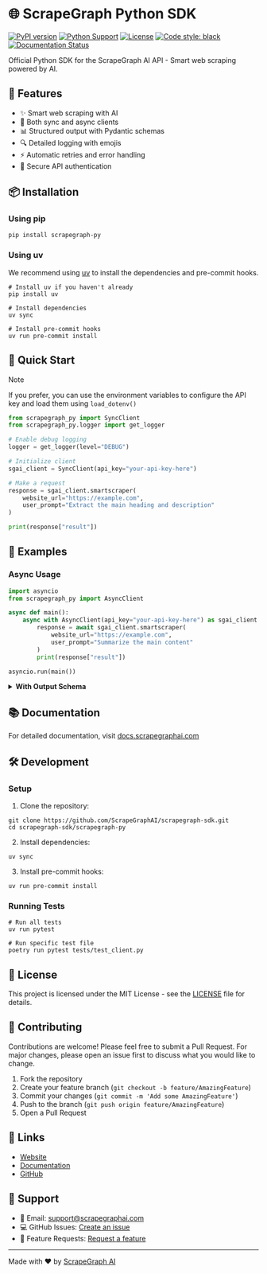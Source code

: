# 🌐 ScrapeGraph Python SDK

[![PyPI version](https://badge.fury.io/py/scrapegraph-py.svg)](https://badge.fury.io/py/scrapegraph-py)
[![Python Support](https://img.shields.io/pypi/pyversions/scrapegraph-py.svg)](https://pypi.org/project/scrapegraph-py/)
[![License](https://img.shields.io/badge/License-MIT-blue.svg)](https://opensource.org/licenses/MIT)
[![Code style: black](https://img.shields.io/badge/code%20style-black-000000.svg)](https://github.com/psf/black)
[![Documentation Status](https://readthedocs.org/projects/scrapegraph-py/badge/?version=latest)](https://scrapegraph-py.readthedocs.io/en/latest/?badge=latest)

Official Python SDK for the ScrapeGraph AI API - Smart web scraping powered by AI.

## 🚀 Features

- ✨ Smart web scraping with AI
- 🔄 Both sync and async clients
- 📊 Structured output with Pydantic schemas
- 🔍 Detailed logging with emojis
- ⚡ Automatic retries and error handling
- 🔐 Secure API authentication

## 📦 Installation

### Using pip

```
pip install scrapegraph-py
```

### Using uv

We recommend using [uv](https://docs.astral.sh/uv/) to install the dependencies and pre-commit hooks.

```
# Install uv if you haven't already
pip install uv

# Install dependencies
uv sync

# Install pre-commit hooks
uv run pre-commit install
```

## 🔧 Quick Start

> [!NOTE]
> If you prefer, you can use the environment variables to configure the API key and load them using `load_dotenv()`

```python
from scrapegraph_py import SyncClient
from scrapegraph_py.logger import get_logger

# Enable debug logging
logger = get_logger(level="DEBUG")

# Initialize client
sgai_client = SyncClient(api_key="your-api-key-here")

# Make a request
response = sgai_client.smartscraper(
    website_url="https://example.com",
    user_prompt="Extract the main heading and description"
)

print(response["result"])
```

## 🎯 Examples

### Async Usage

```python
import asyncio
from scrapegraph_py import AsyncClient

async def main():
    async with AsyncClient(api_key="your-api-key-here") as sgai_client:
        response = await sgai_client.smartscraper(
            website_url="https://example.com",
            user_prompt="Summarize the main content"
        )
        print(response["result"])

asyncio.run(main())
```

<details>
<summary><b>With Output Schema</b></summary>

```python
from pydantic import BaseModel, Field
from scrapegraph_py import SyncClient

class WebsiteData(BaseModel):
    title: str = Field(description="The page title")
    description: str = Field(description="The meta description")

sgai_client = SyncClient(api_key="your-api-key-here")
response = sgai_client.smartscraper(
    website_url="https://example.com",
    user_prompt="Extract the title and description",
    output_schema=WebsiteData
)

print(response["result"])
```
</details>

## 📚 Documentation

For detailed documentation, visit [docs.scrapegraphai.com](https://docs.scrapegraphai.com)

## 🛠️ Development

### Setup

1. Clone the repository:
```
git clone https://github.com/ScrapeGraphAI/scrapegraph-sdk.git
cd scrapegraph-sdk/scrapegraph-py
```

2. Install dependencies:
```
uv sync
```

3. Install pre-commit hooks:
```
uv run pre-commit install
```

### Running Tests

```
# Run all tests
uv run pytest

# Run specific test file
poetry run pytest tests/test_client.py
```

## 📝 License

This project is licensed under the MIT License - see the [LICENSE](LICENSE) file for details.

## 🤝 Contributing

Contributions are welcome! Please feel free to submit a Pull Request. For major changes, please open an issue first to discuss what you would like to change.

1. Fork the repository
2. Create your feature branch (`git checkout -b feature/AmazingFeature`)
3. Commit your changes (`git commit -m 'Add some AmazingFeature'`)
4. Push to the branch (`git push origin feature/AmazingFeature`)
5. Open a Pull Request

## 🔗 Links

- [Website](https://scrapegraphai.com)  
- [Documentation](https://scrapegraphai.com/documentation)  
- [GitHub](https://github.com/ScrapeGraphAI/scrapegraph-sdk)  

## 💬 Support

- 📧 Email: support@scrapegraphai.com
- 💻 GitHub Issues: [Create an issue](https://github.com/ScrapeGraphAI/scrapegraph-sdk/issues)
- 🌟 Feature Requests: [Request a feature](https://github.com/ScrapeGraphAI/scrapegraph-sdk/issues/new)

---

Made with ❤️ by [ScrapeGraph AI](https://scrapegraphai.com)

